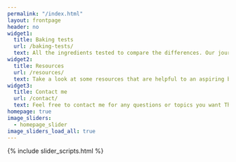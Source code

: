 ```yaml
---
permalink: "/index.html"
layout: frontpage
header: no
widget1:
  title: Baking tests
  url: /baking-tests/
  text: All the ingredients tested to compare the differences. Our journey is still on-going, <a href="#footer">subscribe to our newsletter</a> to keep posted.
widget2:
  title: Resources
  url: /resources/
  text: Take a look at some resources that are helpful to an aspiring bakers who's interested in the fundamental principles of baking.
widget3:
  title: Contact me
  url: /contact/
  text: Feel free to contact me for any questions or topics you want The Sweet Kitchen to explore.
homepage: true
image_sliders:
  - homepage_slider
image_sliders_load_all: true
---
```



{% include slider_scripts.html %}
